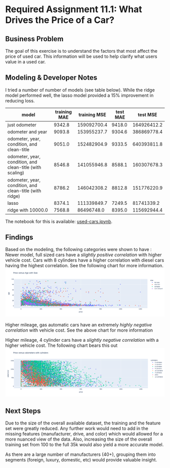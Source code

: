 # Required Assignment 11.1: What Drives the Price of a Car? 

## Business Problem
The goal of this exercise is to understand the factors that most affect the price of used car. This information will be used to help clarify what users value in a used car. 

## Modeling & Developer Notes
I tried a number of number of models (see table below). While the ridge model performed well, the lasso model provided a 15% improvement in reducing loss.

| model    | training MAE | training MSE | test MAE | test MSE |
| -------- | ------- | ------- | ------- | ------- |
| just odometer | 9342.8 | 159092700.4 | 9418.0 | 164926412.2 |
| odometer and year | 9093.8 | 153955237.7 | 9304.6 | 386869778.4 |
| odometer, year, condition, and clean-title | 9051.0 | 152482904.9 | 9333.5 | 640393811.8 |
| odometer, year, condition, and clean-title (with scaling) | 8546.8 | 141055946.8 | 8588.1 | 160307678.3 |
| odometer, year, condition, and clean-title (with ridge) | 8786.2 | 146042308.2 | 8812.8 | 151776220.9 |
| lasso | 8374.1 | 111339849.7 | 7249.5 | 81741339.2 |
| ridge with 10000.0 | 7568.8 | 86496748.0 | 8395.0 | 115692944.4 |

The notebook for this is available: [used-cars.ipynb](used-cars.ipynb). 

## Findings
Based on the modeling, the following categories were shown to have :
Newer model, full sized cars have a _slightly positive correlation_ with higher vehicle cost. Cars with 8 cylinders have a higher correlation with diesel cars having the highest correlation. See the following chart for more information. 
![price_vs_age_and_size](images/price_vs_age_and_size.png)

Higher mileage, gas automatic cars have an extremely _highly negative correlation_ with vehicle cost. See the above chart for more information

Higher mileage, 4 cylinder cars have a _slightly negative correlation_ with a higher vehicle cost. The following chart bears this out
![price_vs_odometers_and_cylinders](images/price_vs_odometers_and_cylinders.png)


## Next Steps
Due to the size of the overall available dataset, the training and the feature set were greatly reduced. Any further work would need to add in the missing features (manufacturer, drive, and color) which would allowed for a more nuanced view of the data. Also, increasing the size of the overall training set from 100 to the full 35k would also yield a more accurate model. 

As there are a large number of manufacturers (40+), grouping them into segments (foreign, luxury, domestic, etc) would provide valuable insight. 
